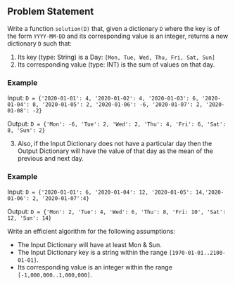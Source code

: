 ## Problem Statement

Write a function `solution(D)` that, given a dictionary `D` where the key is of the form `YYYY-MM-DD` and its corresponding value is an integer, returns a new dictionary `D` such that:

1. Its key (type: String) is a Day: `[Mon, Tue, Wed, Thu, Fri, Sat, Sun]`
2. Its corresponding value (type: INT) is the sum of values on that day.

### Example

Input: 
`D = {'2020-01-01': 4, '2020-01-02': 4, '2020-01-03': 6, '2020-01-04': 8, '2020-01-05': 2, '2020-01-06': -6, '2020-01-07': 2, '2020-01-08': -2}`

Output: 
`D = {'Mon': -6, 'Tue': 2, 'Wed': 2, 'Thu': 4, 'Fri': 6, 'Sat': 8, 'Sun': 2}`

3. Also, if the Input Dictionary does not have a particular day then the Output Dictionary will have the value of that day as the mean of the previous and next day.

### Example

Input:
 `D = {'2020-01-01': 6, '2020-01-04': 12, '2020-01-05': 14,'2020-01-06': 2, '2020-01-07':4}`

Output: 
`D = {'Mon': 2, 'Tue': 4, 'Wed': 6, 'Thu': 8, 'Fri: 10', 'Sat': 12, 'Sun': 14}`

Write an efficient algorithm for the following assumptions:

* The Input Dictionary will have at least Mon & Sun.
* The Input Dictionary key is a string within the range `[1970-01-01..2100-01-01]`.
* Its corresponding value is an integer within the range `[-1,000,000..1,000,000]`.
